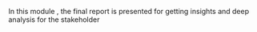 In this module , the final report is presented for getting insights and deep analysis for the stakeholder
